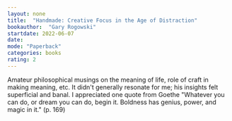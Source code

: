 ```yaml
---
layout: none
title:  "Handmade: Creative Focus in the Age of Distraction"
bookauthor:  "Gary Rogowski"
startdate: 2022-06-07
date:
mode: "Paperback"
categories: books
rating: 2
---
```


Amateur philosophical musings on the meaning of life, role of craft in making meaning, etc.
It didn't generally resonate for me; his insights felt superficial and banal.
I appreciated one quote from Goethe "Whatever you can do, or dream you can do, begin it. Boldness has genius, power, and magic in it." (p. 169)
